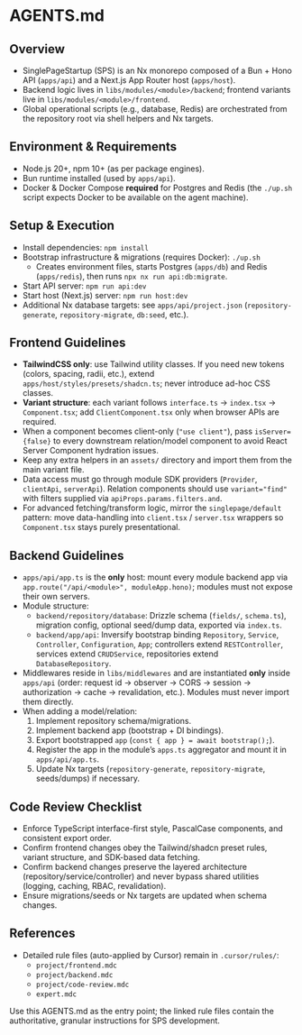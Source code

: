 # AGENTS.md

## Overview

- SinglePageStartup (SPS) is an Nx monorepo composed of a Bun + Hono API (`apps/api`) and a Next.js App Router host (`apps/host`).
- Backend logic lives in `libs/modules/<module>/backend`; frontend variants live in `libs/modules/<module>/frontend`.
- Global operational scripts (e.g., database, Redis) are orchestrated from the repository root via shell helpers and Nx targets.

## Environment & Requirements

- Node.js 20+, npm 10+ (as per package engines).
- Bun runtime installed (used by `apps/api`).
- Docker & Docker Compose **required** for Postgres and Redis (the `./up.sh` script expects Docker to be available on the agent machine).

## Setup & Execution

- Install dependencies: `npm install`
- Bootstrap infrastructure & migrations (requires Docker): `./up.sh`
  - Creates environment files, starts Postgres (`apps/db`) and Redis (`apps/redis`), then runs `npx nx run api:db:migrate`.
- Start API server: `npm run api:dev`
- Start host (Next.js) server: `npm run host:dev`
- Additional Nx database targets: see `apps/api/project.json` (`repository-generate`, `repository-migrate`, `db:seed`, etc.).

## Frontend Guidelines

- **TailwindCSS only**: use Tailwind utility classes. If you need new tokens (colors, spacing, radii, etc.), extend `apps/host/styles/presets/shadcn.ts`; never introduce ad-hoc CSS classes.
- **Variant structure**: each variant follows `interface.ts` → `index.tsx` → `Component.tsx`; add `ClientComponent.tsx` only when browser APIs are required.
- When a component becomes client-only (`"use client"`), pass `isServer={false}` to every downstream relation/model component to avoid React Server Component hydration issues.
- Keep any extra helpers in an `assets/` directory and import them from the main variant file.
- Data access must go through module SDK providers (`Provider`, `clientApi`, `serverApi`). Relation components should use `variant="find"` with filters supplied via `apiProps.params.filters.and`.
- For advanced fetching/transform logic, mirror the `singlepage/default` pattern: move data-handling into `client.tsx` / `server.tsx` wrappers so `Component.tsx` stays purely presentational.

## Backend Guidelines

- `apps/api/app.ts` is the **only** host: mount every module backend app via `app.route("/api/<module>", moduleApp.hono)`; modules must not expose their own servers.
- Module structure:
  - `backend/repository/database`: Drizzle schema (`fields/`, `schema.ts`), migration config, optional seed/dump data, exported via `index.ts`.
  - `backend/app/api`: Inversify bootstrap binding `Repository`, `Service`, `Controller`, `Configuration`, `App`; controllers extend `RESTController`, services extend `CRUDService`, repositories extend `DatabaseRepository`.
- Middlewares reside in `libs/middlewares` and are instantiated **only** inside `apps/api` (order: request id → observer → CORS → session → authorization → cache → revalidation, etc.). Modules must never import them directly.
- When adding a model/relation:
  1. Implement repository schema/migrations.
  2. Implement backend app (bootstrap + DI bindings).
  3. Export bootstrapped `app` (`const { app } = await bootstrap();`).
  4. Register the app in the module’s `apps.ts` aggregator and mount it in `apps/api/app.ts`.
  5. Update Nx targets (`repository-generate`, `repository-migrate`, seeds/dumps) if necessary.

## Code Review Checklist

- Enforce TypeScript interface-first style, PascalCase components, and consistent export order.
- Confirm frontend changes obey the Tailwind/shadcn preset rules, variant structure, and SDK-based data fetching.
- Confirm backend changes preserve the layered architecture (repository/service/controller) and never bypass shared utilities (logging, caching, RBAC, revalidation).
- Ensure migrations/seeds or Nx targets are updated when schema changes.

## References

- Detailed rule files (auto-applied by Cursor) remain in `.cursor/rules/`:
  - `project/frontend.mdc`
  - `project/backend.mdc`
  - `project/code-review.mdc`
  - `expert.mdc`

Use this AGENTS.md as the entry point; the linked rule files contain the authoritative, granular instructions for SPS development.
